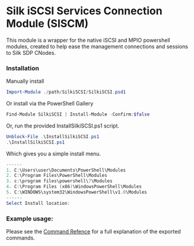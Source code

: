 # Silk iSCSI Services Connection Module (SISCM)
This module is a wrapper for the native iSCSI and MPIO powershell modules, created to help ease the management connections and sessions to Silk SDP CNodes.

### Installation
Manually install
```powershell
Import-Module ./path/SilkiSCSI/SilkiSCSI.psd1
```

Or install via the PowerShell Gallery
```powershell
Find-Module SilkiSCSI | Install-Module -Confirm:$false
```

Or, run the provided InstallSilkiSCSI.ps1 script.
```powershell
Unblock-File .\InstallSilkiSCSI.ps1
.\InstallSilkiSCSI.ps1
```
Which gives you a simple install menu.
```powershell
------
1. C:\Users\user\Documents\PowerShell\Modules
2. C:\Program Files\PowerShell\Modules
3. c:\program files\powershell\7\Modules
4. C:\Program Files (x86)\WindowsPowerShell\Modules
5. C:\WINDOWS\system32\WindowsPowerShell\v1.0\Modules
------
Select Install location:
```

### Example usage:
Please see the [Command Refence](./Documents/Command_Reference.md) for a full explanation of the exported commands.


